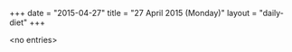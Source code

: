 +++
date = "2015-04-27"
title = "27 April 2015 (Monday)"
layout = "daily-diet"
+++


\<no entries\>
